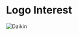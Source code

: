 # Logo Interest

![Daikin](https://www.daikin.com/-/media/Project/Daikin/daikin_com/dg_common/images/logo_daikin-png.png)
